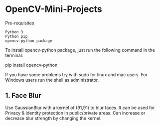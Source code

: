 # OpenCV-Mini-Projects
Pre-requisites

    Python 3
    Python pip
    opencv-python package

To install opencv-python package, just run the following command in the terminal:

pip install opencv-python

If you have some problems try with sudo for linux and mac users. For Windows users run the shell as administrator.

## 1. Face Blur

Use GaussianBlur with a kernel of (91,91) to blur faces. It can be used for Privacy & identity protection in public/private areas. Can increase or decrease blur strength by changing the kernel.
